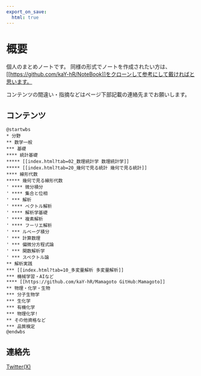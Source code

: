 ```yaml
---
export_on_save:
  html: true
---
```


# 概要

個人のまとめノートです。
同様の形式でノートを作成されたい方は、[[https://github.com/kaY-hR/NoteBook]]をクローンして参考にして戴ければと思います。

コンテンツの間違い・指摘などはページ下部記載の連絡先までお願いします。

## コンテンツ

```plantuml
@startwbs
* 分野
** 数学一般
*** 基礎
**** 統計基礎
***** [[index.html?tab=02_数理統計学 数理統計学]]
***** [[index.html?tab=20_幾何で見る統計 幾何で見る統計]]
**** 線形代数
***** 幾何で見る線形代数
' **** 微分積分
' **** 集合と位相
' *** 解析
' **** ベクトル解析
' **** 解析学基礎
' **** 複素解析
' **** フーリエ解析
' *** ルベーグ積分
' *** 計算数理
' *** 偏微分方程式論
' *** 関数解析学
' *** スペクトル論
** 解析実践
*** [[index.html?tab=10_多変量解析 多変量解析]]
*** 機械学習・AIなど
**** [[https://github.com/kaY-hR/Mamagoto GitHub:Mamagoto]]
** 物理・化学・生物
*** 分子生物学
*** 生化学
*** 有機化学
*** 物理化学!
** その他資格など
*** 品質検定
@endwbs
```

## 連絡先

[Twitter(X)](https://twitter.com/5fun_dake)

